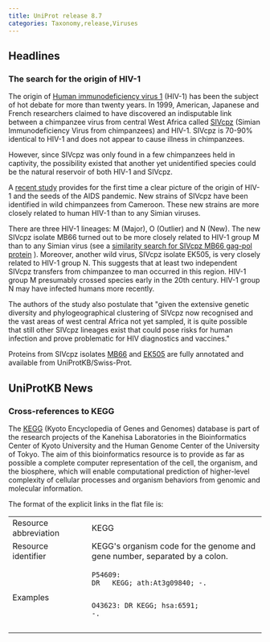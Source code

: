 ```yaml
---
title: UniProt release 8.7
categories: Taxonomy,release,Viruses
---
```


## Headlines

### The search for the origin of HIV-1

The origin of [Human immunodeficiency virus 1](http://www.uniprot.org/taxonomy/11676) (HIV-1) has been the subject of hot debate for more than twenty years. In 1999, American, Japanese and French researchers claimed to have discovered an indisputable link between a chimpanzee virus from central West Africa called [SIVcpz](http://www.uniprot.org/taxonomy/388910) (Simian Immunodeficiency Virus from chimpanzees) and HIV-1. SIVcpz is 70-90% identical to HIV-1 and does not appear to cause illness in chimpanzees.

However, since SIVcpz was only found in a few chimpanzees held in captivity, the possibility existed that another yet unidentified species could be the natural reservoir of both HIV-1 and SIVcpz.

A [recent study](http://dx.doi.org/10.1126/science.1126531) provides for the first time a clear picture of the origin of HIV-1 and the seeds of the AIDS pandemic. New strains of SIVcpz have been identified in wild chimpanzees from Cameroon. These new strains are more closely related to human HIV-1 than to any Simian viruses.

There are three HIV-1 lineages: M (Major), O (Outlier) and N (New). The new SIVcpz isolate MB66 turned out to be more closely related to HIV-1 group M than to any Simian virus (see a [similarity search for SIVcpz MB66 gag-pol protein](http://www.uniprot.org/blast/?query=Q1A267) ). Moreover, another wild virus, SIVcpz isolate EK505, is very closely related to HIV-1 group N. This suggests that at least two independent SIVcpz transfers from chimpanzee to man occurred in this region. HIV-1 group M presumably crossed species early in the 20th century. HIV-1 group N may have infected humans more recently.

The authors of the study also postulate that "given the extensive genetic diversity and phylogeographical clustering of SIVcpz now recognised and the vast areas of west central Africa not yet sampled, it is quite possible that still other SIVcpz lineages exist that could pose risks for human infection and prove problematic for HIV diagnostics and vaccines."

Proteins from SIVcpz isolates [MB66](http://www.uniprot.org/taxonomy/388911) and [EK505](http://www.uniprot.org/taxonomy/388912) are fully annotated and available from UniProtKB/Swiss-Prot.

  

## UniProtKB News

### Cross-references to KEGG

The [KEGG](http://www.genome.jp/kegg/) (Kyoto Encyclopedia of Genes and Genomes) database is part of the research projects of the Kanehisa Laboratories in the Bioinformatics Center of Kyoto University and the Human Genome Center of the University of Tokyo. The aim of this bioinformatics resource is to provide as far as possible a complete computer representation of the cell, the organism, and the biosphere, which will enable computational prediction of higher-level complexity of cellular processes and organism behaviors from genomic and molecular information.

The format of the explicit links in the flat file is:

<table><colgroup><col style="width: 31%" /><col style="width: 68%" /></colgroup><tbody><tr class="odd"><td>Resource abbreviation</td><td>KEGG</td></tr><tr class="even"><td>Resource identifier</td><td>KEGG's organism code for the genome and gene number, separated by a colon.</td></tr><tr class="odd"><td>Examples</td><td><pre><code>P54609:
DR   KEGG; ath:At3g09840; -.

O43623:
DR   KEGG; hsa:6591; -.</code></pre></td></tr></tbody></table>
